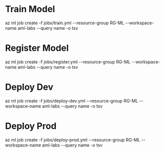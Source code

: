 # Train Model
az ml job create -f jobs/train.yml --resource-group RG-ML --workspace-name aml-labs --query name -o tsv

# Register Model
az ml job create -f jobs/register.yml --resource-group RG-ML --workspace-name aml-labs --query name -o tsv

# Deploy Dev
az ml job create -f jobs/deploy-dev.yml --resource-group RG-ML --workspace-name aml-labs --query name -o tsv

# Deploy Prod
az ml job create -f jobs/deploy-prod.yml --resource-group RG-ML --workspace-name aml-labs --query name -o tsv